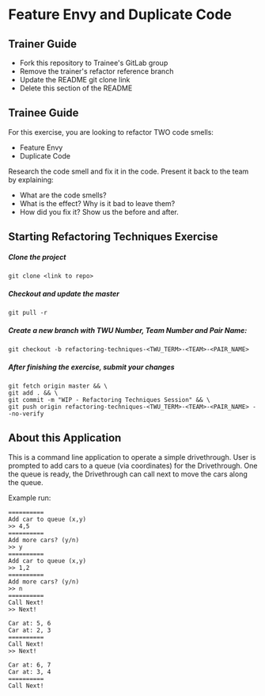 # Feature Envy and Duplicate Code

## Trainer Guide

* Fork this repository to Trainee's GitLab group
* Remove the trainer's refactor reference branch
* Update the README git clone link
* Delete this section of the README

## Trainee Guide

For this exercise, you are looking to refactor TWO code smells:
* Feature Envy
* Duplicate Code

Research the code smell and fix it in the code.
Present it back to the team by explaining:
* What are the code smells?
* What is the effect? Why is it bad to leave them?
* How did you fix it? Show us the before and after.

## Starting Refactoring Techniques Exercise

##### Clone the project
```shell
git clone <link to repo>
```

##### Checkout and update the master
```shell
git pull -r
```

##### Create a new branch with TWU Number, Team Number and Pair Name:
```shell
git checkout -b refactoring-techniques-<TWU_TERM>-<TEAM>-<PAIR_NAME>
```

##### After finishing the exercise, submit your changes
```shell
git fetch origin master && \
git add . && \
git commit -m "WIP - Refactoring Techniques Session" && \
git push origin refactoring-techniques-<TWU_TERM>-<TEAM>-<PAIR_NAME> --no-verify
```

## About this Application

This is a command line application to operate a simple drivethrough.
User is prompted to add cars to a queue (via coordinates) for the Drivethrough.
One the queue is ready, the Drivethrough can call next to move the cars along the queue.

Example run:

```
==========
Add car to queue (x,y)
>> 4,5
==========
Add more cars? (y/n)
>> y
==========
Add car to queue (x,y)
>> 1,2
==========
Add more cars? (y/n)
>> n
==========
Call Next!
>> Next!

Car at: 5, 6
Car at: 2, 3
==========
Call Next!
>> Next!

Car at: 6, 7
Car at: 3, 4
==========
Call Next!
```